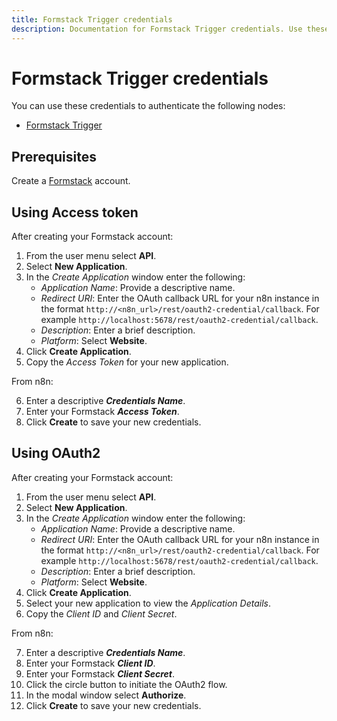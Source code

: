 ```yaml
---
title: Formstack Trigger credentials
description: Documentation for Formstack Trigger credentials. Use these credentials to authenticate Formstack Trigger in n8n, a workflow automation platform.
---
```


# Formstack Trigger credentials

You can use these credentials to authenticate the following nodes:

- [Formstack Trigger](/integrations/builtin/trigger-nodes/n8n-nodes-base.formstacktrigger/)

## Prerequisites

Create a [Formstack](https://www.formstack.com/) account.

## Using Access token

After creating your Formstack account: 

1. From the user menu select **API**.
2. Select **New Application**.
3. In the *Create Application* window enter the following:
    * *Application Name*: Provide a descriptive name.
    * *Redirect URI*: Enter the OAuth callback URL for your n8n instance in the format `http://<n8n_url>/rest/oauth2-credential/callback`. For example `http://localhost:5678/rest/oauth2-credential/callback`.
    * *Description*: Enter a brief description.
    * *Platform*: Select **Website**.
4. Click **Create Application**.
5. Copy the *Access Token* for your new application.

From n8n:

6. Enter a descriptive ***Credentials Name***.
7. Enter your Formstack ***Access Token***.
8. Click **Create** to save your new credentials.

## Using OAuth2

After creating your Formstack account: 

1. From the user menu select **API**.
2. Select **New Application**.
3. In the *Create Application* window enter the following:
    * *Application Name*: Provide a descriptive name.
    * *Redirect URI*: Enter the OAuth callback URL for your n8n instance in the format `http://<n8n_url>/rest/oauth2-credential/callback`. For example `http://localhost:5678/rest/oauth2-credential/callback`.
    * *Description*: Enter a brief description.
    * *Platform*: Select **Website**.
4. Click **Create Application**.
5. Select your new application to view the *Application Details*.
6. Copy the *Client ID* and *Client Secret*.

From n8n:

7. Enter a descriptive ***Credentials Name***.
8. Enter your Formstack ***Client ID***.
9. Enter your Formstack ***Client Secret***.
10. Click the circle button to initiate the OAuth2 flow.
11. In the modal window select **Authorize**.
12. Click **Create** to save your new credentials.

